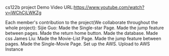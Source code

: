 cs122b project
Demo Video URL:https://www.youtube.com/watch?v=jWChCjLWKZg


Each member's contribution to the project(We collaborate throughout the whole project):
    Sijie Guo: Made the Single-star Page. Made the jump feature between pages. Made the return home button. Made the database. Made css
    James Liu: Made the Movie-List Page. Made the jump feature between pages. Made the Single-Movie Page. Set up the AWS. Upload to AWS Instance
